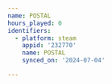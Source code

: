 ```yaml
---
name: POSTAL
hours_played: 0
identifiers:
  - platform: steam
    appid: '232770'
    name: POSTAL
    synced_on: '2024-07-04'

---
```

